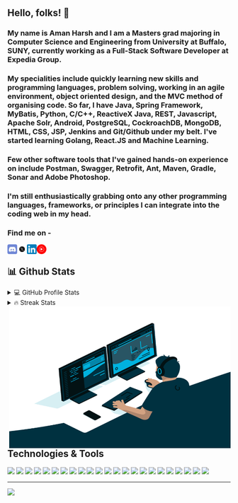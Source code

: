 ## Hello, folks! 👋
### My name is Aman Harsh and I am a Masters grad majoring in Computer Science and Engineering from University at Buffalo, SUNY, currently working as a Full-Stack Software Developer at Expedia Group. 

### My specialities include quickly learning new skills and programming languages, problem solving, working in an agile environment, object oriented design, and the MVC method of organising code. So far, I have Java, Spring Framework, MyBatis, Python, C/C++, ReactiveX Java, REST, Javascript, Apache Solr, Android, PostgreSQL, CockroachDB, MongoDB, HTML, CSS, JSP, Jenkins and Git/Github under my belt. I've started learning Golang, React.JS and Machine Learning. 

### Few other software tools that I've gained hands-on experience on include Postman, Swagger, Retrofit, Ant, Maven, Gradle, Sonar and Adobe Photoshop. 

### I'm still enthusiastically grabbing onto any other programming languages, frameworks, or principles I can integrate into the coding web in my head. 

### Find me on -
<a href="https://discord.gg/aSfjCR95">
  <img align="left" alt="Aman's Discord" width="22px" src="https://github.com/harshaman/harshaman/blob/main/discord.webp" />
</a>
<a href="https://twitter.com/amanharsh">
  <img align="left" alt="Aman Naidu | Twitter" width="22px" src="https://github.com/harshaman/harshaman/blob/main/twitter-x.webp" />
</a>
<a href="https://www.linkedin.com/in/harshaman3/">
  <img align="left" alt="Aman's LinkedIn" width="22px" src="https://github.com/harshaman/harshaman/blob/main/LinkedIn_icon.webp" />
</a>
<a href="https://music.youtube.com/channel/UC5XuopFkzwCUGhvwxohRldQ">
  <img align="left" alt="Aman's Spotify" width="22px" src="https://github.com/harshaman/harshaman/blob/main/Youtube_Music_icon.svg" />
</a>
<br/>

## 📊 Github Stats

<details> 
  <summary>💻 GitHub Profile Stats</summary>
  <br/>
    <a href="#"><img alt="Aman's Github Stats" src="https://github-readme-stats.vercel.app/api?username=harshaman&show_icons=true&theme=tokyonight&count_private=true&hide_border=true" height="192px"/></a><span>&nbsp;</span>
  <a href="#"><img alt="Aman's Top Languages" src="https://github-readme-stats.vercel.app/api/top-langs/?username=harshaman&layout=compact&theme=tokyonight&langs_count=8&hide_border=true" height="192px"/></a>
  <br/>
  <b>Note:</b> Top languages is only a metric of the languages my public code consists of and doesn't reflect experience or skill level.
</details>

 <details>
  <summary> 🔥 Streak Stats</summary>
    <br/>
  <p align="center">
     <a href="#"><img alt="Aman's Streak Stats" src="https://github-readme-streak-stats.herokuapp.com/?user=harshaman&theme=tokyonight&show_icons=true&theme=tokyonight&count_private=true&hide_border=true" height="192px"/></a>
  </p>
 </details>
<img align="right" alt="GIF" src="https://github.com/harshaman/harshaman/blob/main/code.gif?raw=true" width="500" height="320" />


## Technologies & Tools

![](https://img.shields.io/badge/Editor-IntelliJ_IDEA-informational?style=flat&logo=intellij-idea&logoColor=white&color=000000)
![](https://img.shields.io/badge/Editor-Eclipse-informational?style=flat&logo=eclipse&logoColor=white&color=2C2255)
![](https://img.shields.io/badge/Code-Java-informational?style=flat&logo=java&logoColor=white&color=007396)
![](https://img.shields.io/badge/Code-Python-informational?style=flat&logo=python&logoColor=white&color=3776AB)
![](https://img.shields.io/badge/Code-C++-informational?style=flat&logo=cplusplus&logoColor=white&color=00599C)
![](https://img.shields.io/badge/Code-C-informational?style=flat&logo=c&logoColor=white&color=A8B9CC)
![](https://img.shields.io/badge/Code-Go-informational?style=flat&logo=go&logoColor=white&color=00ADD8)
![](https://img.shields.io/badge/Code-RxJava-informational?style=flat&logo=reactivex&logoColor=white&color=B7178C)
![](https://img.shields.io/badge/Code-JavaScript-informational?style=flat&logo=javascript&logoColor=white&color=F7DF1E)
![](https://img.shields.io/badge/Tools-Spring-informational?style=flat&logo=spring&logoColor=white&color=6DB33F)
![](https://img.shields.io/badge/Tools-MongoDB-informational?style=flat&logo=mongodb&logoColor=white&color=47A248)
![](https://img.shields.io/badge/Tools-PostgreSQL-informational?style=flat&logo=postgresql&logoColor=white&color=4169E1)
![](https://img.shields.io/badge/Tools-Docker-informational?style=flat&logo=docker&logoColor=white&color=2496ED)
![](https://img.shields.io/badge/Tools-Swagger-informational?style=flat&logo=swagger&logoColor=white&color=85EA2D)
![](https://img.shields.io/badge/Tools-Git-informational?style=flat&logo=git&logoColor=white&color=F05032)
![](https://img.shields.io/badge/Tools-Jenkins-informational?style=flat&logo=jenkins&logoColor=white&color=D24939)
![](https://img.shields.io/badge/Tools-SonarQube-informational?style=flat&logo=sonarqube&logoColor=white&color=4E9BCD)
![](https://img.shields.io/badge/Tools-CockroachDB-informational?&logo=cockroachlabs&logoColor=white&color=6933FF)
![](https://img.shields.io/badge/Tools-Goland-informational?&logo=goland&logoColor=white&color=000000)
![](https://img.shields.io/badge/Tools-InfluxDB-informational?&logo=influxdb&logoColor=white&color=22ADF6)
![](https://img.shields.io/badge/Code-Node.Js-informational?logo=node.js&logoColor=white&color=22DFA6)
![](https://img.shields.io/badge/Code-React.Js-informational?logo=react.js&logoColor=white&color=F3EDA1)
![](https://img.shields.io/badge/Code-GraphQL-informational?logo=graphql&logoColor=white&color=294A61)
<!--[![Aman's wakatime stats](https://github-readme-stats.vercel.app/api/wakatime?username=amanharsh&theme=tokyonight)]-->


<!--
**harshaman/harshaman** is a ✨ _special_ ✨ repository because its `README.md` (this file) appears on your GitHub profile.

Here are some ideas to get you started:

- 🔭 I’m currently working on ...
- 🌱 I’m currently learning ...
- 👯 I’m looking to collaborate on ...
- 🤔 I’m looking for help with ...
- 💬 Ask me about ...
- 📫 How to reach me: ...
- 😄 Pronouns: ...
- ⚡ Fun fact: ...
-->
---
<!--![](https://visitor-badge.glitch.me/badge?page_id=harshaman.harshaman) &nbsp; -->
![](https://komarev.com/ghpvc/?username=harshaman&color=brightgreen)

